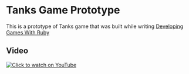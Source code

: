 # Tanks Game Prototype

This is a prototype of Tanks game that was built while writing [Developing Games With Ruby](https://leanpub.com/developing-games-with-ruby)

## Video

[![Click to watch on YouTube](http://img.youtube.com/vi/ZP5y63JIXfc/0.jpg)](https://www.youtube.com/watch?v=ZP5y63JIXfc)
